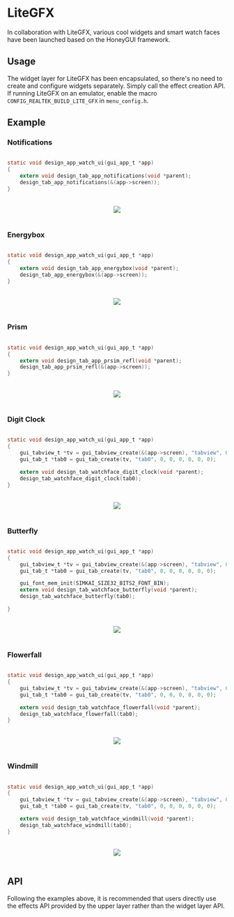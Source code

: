 # LiteGFX

In collaboration with LiteGFX, various cool widgets and smart watch faces have been launched based on the HoneyGUI framework.

## Usage

The widget layer for LiteGFX has been encapsulated, so there's no need to create and configure widgets separately. Simply call the effect creation API.
If running LiteGFX on an emulator, enable the macro `CONFIG_REALTEK_BUILD_LITE_GFX` in `menu_config.h`.

## Example

### Notifications

```c

static void design_app_watch_ui(gui_app_t *app)
{
    extern void design_tab_app_notifications(void *parent);
    design_tab_app_notifications(&(app->screen));
}
```
<br>
<div style="text-align: center"><img src="https://foruda.gitee.com/images/1723430546161167009/198f4430_9325830.gif"/></div>
<br>



### Energybox

```c

static void design_app_watch_ui(gui_app_t *app)
{
    extern void design_tab_app_energybox(void *parent);
    design_tab_app_energybox(&(app->screen));
}
```
<br>
<div style="text-align: center"><img src="https://foruda.gitee.com/images/1723444521333503824/5a699e73_9325830.gif"/></div>
<br>



### Prism

```c

static void design_app_watch_ui(gui_app_t *app)
{
    extern void design_tab_app_prsim_refl(void *parent);
    design_tab_app_prsim_refl(&(app->screen));
}
```
<br>
<div style="text-align: center"><img src="https://foruda.gitee.com/images/1723446841825807274/e17dcd08_9325830.gif"/></div>
<br>



### Digit Clock

```c

static void design_app_watch_ui(gui_app_t *app)
{
    gui_tabview_t *tv = gui_tabview_create(&(app->screen), "tabview", 0, 0, 0, 0);
    gui_tab_t *tab0 = gui_tab_create(tv, "tab0", 0, 0, 0, 0, 0, 0);

    extern void design_tab_watchface_digit_clock(void *parent);
    design_tab_watchface_digit_clock(tab0);
}
```
<br>
<div style="text-align: center"><img src="https://foruda.gitee.com/images/1723448952426583702/594b5c97_9325830.gif"/></div>
<br>


### Butterfly

```c

static void design_app_watch_ui(gui_app_t *app)
{
    gui_tabview_t *tv = gui_tabview_create(&(app->screen), "tabview", 0, 0, 0, 0);
    gui_tab_t *tab0 = gui_tab_create(tv, "tab0", 0, 0, 0, 0, 0, 0);

    gui_font_mem_init(SIMKAI_SIZE32_BITS2_FONT_BIN);
    extern void design_tab_watchface_butterfly(void *parent);
    design_tab_watchface_butterfly(tab0);

}
```
<br>
<div style="text-align: center"><img src="https://foruda.gitee.com/images/1723449031267718568/527bf443_9325830.gif"/></div>
<br>



### Flowerfall

```c

static void design_app_watch_ui(gui_app_t *app)
{
    gui_tabview_t *tv = gui_tabview_create(&(app->screen), "tabview", 0, 0, 0, 0);
    gui_tab_t *tab0 = gui_tab_create(tv, "tab0", 0, 0, 0, 0, 0, 0);

    extern void design_tab_watchface_flowerfall(void *parent);
    design_tab_watchface_flowerfall(tab0);
}
```
<br>
<div style="text-align: center"><img src="https://foruda.gitee.com/images/1723449064680099900/269758fb_9325830.gif"/></div>
<br>



### Windmill

```c

static void design_app_watch_ui(gui_app_t *app)
{
    gui_tabview_t *tv = gui_tabview_create(&(app->screen), "tabview", 0, 0, 0, 0);
    gui_tab_t *tab0 = gui_tab_create(tv, "tab0", 0, 0, 0, 0, 0, 0);

    extern void design_tab_watchface_windmill(void *parent);
    design_tab_watchface_windmill(tab0);
}
```
<br>
<div style="text-align: center"><img src="https://foruda.gitee.com/images/1723449195666990344/7ec4093f_9325830.gif"/></div>
<br>



## API

Following the examples above, it is recommended that users directly use the effects API provided by the upper layer rather than the widget layer API.

